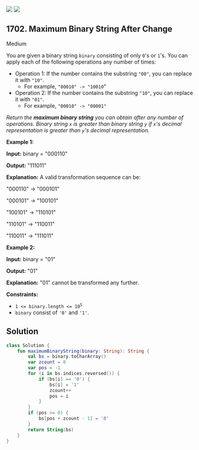 [![](https://img.shields.io/github/stars/javadev/LeetCode-in-Kotlin?label=Stars&style=flat-square)](https://github.com/javadev/LeetCode-in-Kotlin)
[![](https://img.shields.io/github/forks/javadev/LeetCode-in-Kotlin?label=Fork%20me%20on%20GitHub%20&style=flat-square)](https://github.com/javadev/LeetCode-in-Kotlin/fork)

## 1702\. Maximum Binary String After Change

Medium

You are given a binary string `binary` consisting of only `0`'s or `1`'s. You can apply each of the following operations any number of times:

*   Operation 1: If the number contains the substring `"00"`, you can replace it with `"10"`.
    *   For example, `"00010" -> "10010`"
*   Operation 2: If the number contains the substring `"10"`, you can replace it with `"01"`.
    *   For example, `"00010" -> "00001"`

_Return the **maximum binary string** you can obtain after any number of operations. Binary string `x` is greater than binary string `y` if `x`'s decimal representation is greater than `y`'s decimal representation._

**Example 1:**

**Input:** binary = "000110"

**Output:** "111011"

**Explanation:** A valid transformation sequence can be: 

"000110" -> "000101"

"000101" -> "100101" 

"100101" -> "110101" 

"110101" -> "110011" 

"110011" -> "111011"

**Example 2:**

**Input:** binary = "01"

**Output:** "01"

**Explanation:** "01" cannot be transformed any further.

**Constraints:**

*   <code>1 <= binary.length <= 10<sup>5</sup></code>
*   `binary` consist of `'0'` and `'1'`.

## Solution

```kotlin
class Solution {
    fun maximumBinaryString(binary: String): String {
        val bs = binary.toCharArray()
        var zcount = 0
        var pos = -1
        for (i in bs.indices.reversed()) {
            if (bs[i] == '0') {
                bs[i] = '1'
                zcount++
                pos = i
            }
        }
        if (pos >= 0) {
            bs[pos + zcount - 1] = '0'
        }
        return String(bs)
    }
}
```